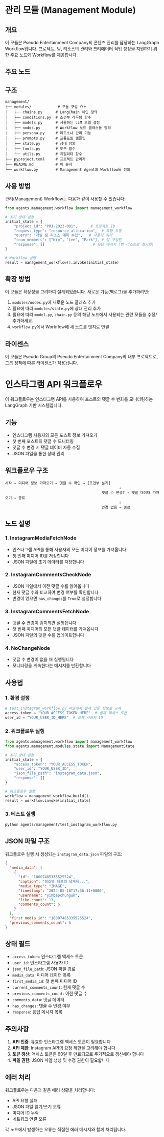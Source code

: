 # 관리 모듈 (Management Module)

## 개요

이 모듈은 Pseudo Entertainment Company의 콘텐츠 관리를 담당하는 LangGraph Workflow입니다. 프로젝트, 팀, 리소스의 관리와 크리에이터 직업 성장을 지원하기 위한 주요 노드와 Workflow를 제공합니다.

## 주요 노드

<!-- 노드에 대한 설명을 추가해주세요. -->

## 구조

```
management/
├── modules/            # 모듈 구성 요소
│   ├── chains.py      # LangChain 체인 정의
│   ├── conditions.py  # 조건부 라우팅 함수
│   ├── models.py      # 사용하는 LLM 모델 설정
│   ├── nodes.py       # Workflow 노드 클래스들 정의
│   ├── persona.py     # 페르소나 관리 기능
│   ├── prompts.py     # 프롬프트 템플릿
│   ├── state.py       # 상태 정의
│   ├── tools.py       # 도구 함수
│   └── utils.py       # 유틸리티 함수
├── pyproject.toml     # 프로젝트 관리자
├── README.md          # 이 문서
└── workflow.py        # Management Agent의 Workflow들 정의
```

## 사용 방법

관리(Management) Workflow는 다음과 같이 사용할 수 있습니다:

```python
from agents.management.workflow import management_workflow

# 초기 상태 설정
initial_state = {
    "project_id": "PRJ-2023-001",      # 프로젝트 ID
    "request_type": "resource_allocation",  # 요청 유형
    "query": "개발 팀 리소스 계획 수립",   # 사용자 쿼리
    "team_members": ["Kim", "Lee", "Park"], # 팀 구성원
    "response": []                      # 응답 메시지 (빈 리스트로 초기화)
}

# Workflow 실행
result = management_workflow().invoke(initial_state)
```

## 확장 방법

이 모듈은 확장성을 고려하여 설계되었습니다. 새로운 기능(백로그)을 추가하려면:

1. `modules/nodes.py`에 새로운 노드 클래스 추가
2. 필요에 따라 `modules/state.py`에 상태 관리 추가
3. 필요에 따라 `model.py`, `chain.py` 등의 해당 노드에서 사용되는 관련 모듈을 수정/추가하세요.
4. `workflow.py`에서 Workflow에 새 노드를 엣지로 연결

## 라이센스

이 모듈은 Pseudo Group의 Pseudo Entertainment Company의 내부 프로젝트로, 그룹 정책에 따른 라이센스가 적용됩니다.

# 인스타그램 API 워크플로우

이 워크플로우는 인스타그램 API를 사용하여 포스트의 댓글 수 변화를 모니터링하는 LangGraph 기반 시스템입니다.

## 기능

- 인스타그램 사용자의 모든 포스트 정보 가져오기
- 첫 번째 포스트의 댓글 수 모니터링
- 댓글 수 변경 시 댓글 데이터 자동 수집
- JSON 파일을 통한 상태 관리

## 워크플로우 구조

```
시작 → 미디어 정보 가져오기 → 댓글 수 확인 → [조건부 분기]
                                                    ↓
                                            댓글 수 변경? → 댓글 데이터 가져오기 → 종료
                                                    ↓
                                            변경 없음 → 종료
```

## 노드 설명

### 1. InstagramMediaFetchNode
- 인스타그램 API를 통해 사용자의 모든 미디어 정보를 가져옵니다
- 첫 번째 미디어 ID를 저장합니다
- JSON 파일에 초기 데이터를 저장합니다

### 2. InstagramCommentsCheckNode
- JSON 파일에서 이전 댓글 수를 읽어옵니다
- 현재 댓글 수와 비교하여 변경 여부를 확인합니다
- 변경이 있으면 `has_changes`를 `True`로 설정합니다

### 3. InstagramCommentsFetchNode
- 댓글 수 변경이 감지되면 실행됩니다
- 첫 번째 미디어의 모든 댓글 데이터를 가져옵니다
- JSON 파일의 댓글 수를 업데이트합니다

### 4. NoChangeNode
- 댓글 수 변경이 없을 때 실행됩니다
- 모니터링을 계속한다는 메시지를 반환합니다

## 사용법

### 1. 환경 설정

```python
# test_instagram_workflow.py 파일에서 실제 인증 정보로 교체
access_token = "YOUR_ACCESS_TOKEN_HERE"  # 실제 액세스 토큰
user_id = "YOUR_USER_ID_HERE"  # 실제 사용자 ID
```

### 2. 워크플로우 실행

```python
from agents.management.workflow import management_workflow
from agents.management.modules.state import ManagementState

# 초기 상태 설정
initial_state = {
    "access_token": "YOUR_ACCESS_TOKEN",
    "user_id": "YOUR_USER_ID",
    "json_file_path": "instagram_data.json",
    "response": []
}

# 워크플로우 실행
workflow = management_workflow.build()
result = workflow.invoke(initial_state)
```

### 3. 테스트 실행

```bash
python agents/management/test_instagram_workflow.py
```

## JSON 파일 구조

워크플로우 실행 시 생성되는 `instagram_data.json` 파일의 구조:

```json
{
  "media_data": [
    {
      "id": "18007485335525524",
      "caption": "정호영 쉐프의 냉제육...",
      "media_type": "IMAGE",
      "timestamp": "2024-05-18T17:56:11+0000",
      "username": "yimbapchunguk",
      "like_count": 13,
      "comments_count": 6
    }
  ],
  "first_media_id": "18007485335525524",
  "previous_comments_count": 6
}
```

## 상태 필드

- `access_token`: 인스타그램 액세스 토큰
- `user_id`: 인스타그램 사용자 ID
- `json_file_path`: JSON 파일 경로
- `media_data`: 미디어 데이터 목록
- `first_media_id`: 첫 번째 미디어 ID
- `current_comments_count`: 현재 댓글 수
- `previous_comments_count`: 이전 댓글 수
- `comments_data`: 댓글 데이터
- `has_changes`: 댓글 수 변경 여부
- `response`: 응답 메시지 목록

## 주의사항

1. **API 인증**: 유효한 인스타그램 액세스 토큰이 필요합니다
2. **API 제한**: Instagram API의 요청 제한을 고려해야 합니다
3. **토큰 갱신**: 액세스 토큰은 60일 후 만료되므로 주기적으로 갱신해야 합니다
4. **파일 권한**: JSON 파일 생성 및 수정 권한이 필요합니다

## 에러 처리

워크플로우는 다음과 같은 에러 상황을 처리합니다:

- API 요청 실패
- JSON 파일 읽기/쓰기 오류
- 미디어 ID 누락
- 네트워크 연결 오류

각 노드에서 발생하는 오류는 적절한 에러 메시지와 함께 처리됩니다.
